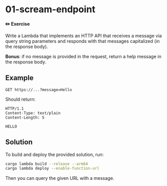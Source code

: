 # 01-scream-endpoint

**✏️ Exercise**

Write a Lambda that implements an HTTP API that receives a message via query
string parameters and responds with that messages capitalized (in the response
body).

**Bonus**: if no message is provided in the request, return a help message in
the response body.

## Example

`GET https://...?message=Hello`

Should return:

```plain
HTTP/1.1
Content-Type: text/plain
Content-Length: 5

HELLO
```

## Solution

To build and deploy the provided solution, run:

```bash
cargo lambda build --release --arm64
cargo lambda deploy --enable-function-url
```

Then you can query the given URL with a message.
